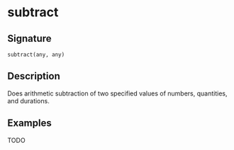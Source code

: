 # subtract

## Signature

`subtract(any, any)`

## Description

Does arithmetic subtraction of two specified values of numbers, quantities, and durations.

## Examples

TODO

